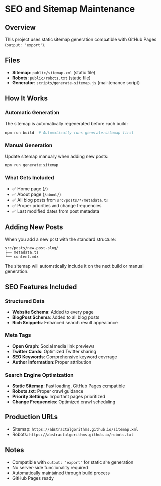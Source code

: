 # SEO and Sitemap Maintenance

## Overview
This project uses static sitemap generation compatible with GitHub Pages (`output: 'export'`).

## Files
- **Sitemap**: `public/sitemap.xml` (static file)
- **Robots**: `public/robots.txt` (static file) 
- **Generator**: `scripts/generate-sitemap.js` (maintenance script)

## How It Works

### Automatic Generation
The sitemap is automatically regenerated before each build:
```bash
npm run build  # Automatically runs generate:sitemap first
```

### Manual Generation
Update sitemap manually when adding new posts:
```bash
npm run generate:sitemap
```

### What Gets Included
- ✅ Home page (`/`)
- ✅ About page (`/about/`)
- ✅ All blog posts from `src/posts/*/metadata.ts`
- ✅ Proper priorities and change frequencies
- ✅ Last modified dates from post metadata

## Adding New Posts

When you add a new post with the standard structure:
```
src/posts/new-post-slug/
├── metadata.ts
└── content.mdx
```

The sitemap will automatically include it on the next build or manual generation.

## SEO Features Included

### Structured Data
- **Website Schema**: Added to every page
- **BlogPost Schema**: Added to all blog posts
- **Rich Snippets**: Enhanced search result appearance

### Meta Tags
- **Open Graph**: Social media link previews
- **Twitter Cards**: Optimized Twitter sharing
- **SEO Keywords**: Comprehensive keyword coverage
- **Author Information**: Proper attribution

### Search Engine Optimization
- **Static Sitemap**: Fast loading, GitHub Pages compatible
- **Robots.txt**: Proper crawl guidance
- **Priority Settings**: Important pages prioritized
- **Change Frequencies**: Optimized crawl scheduling

## Production URLs
- Sitemap: `https://abstractalgorithms.github.io/sitemap.xml`
- Robots: `https://abstractalgorithms.github.io/robots.txt`

## Notes
- Compatible with `output: 'export'` for static site generation
- No server-side functionality required
- Automatically maintained through build process
- GitHub Pages ready

